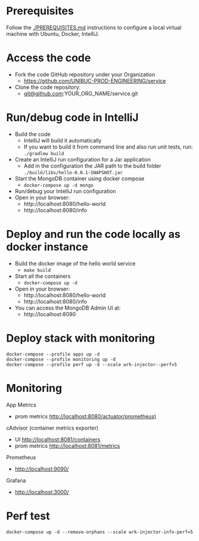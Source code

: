 # Prerequisites

Follow the [./PREREQUISITES.md](./PREREQUISITES.md) instructions to configure a local virtual machine with Ubuntu, Docker, IntelliJ.

# Access the code

* Fork the code GitHub repository under your Organization
  * https://github.com/UNIBUC-PROD-ENGINEERING/service
* Clone the code repository:
  * git@github.com:YOUR_ORG_NAME/service.git


# Run/debug code in IntelliJ
* Build the code
    * IntelliJ will build it automatically
    * If you want to build it from command line and also run unit tests, run: ```./gradlew build```
* Create an IntelliJ run configuration for a Jar application
    * Add in the configuration the JAR path to the build folder `./build/libs/hello-0.0.1-SNAPSHOT.jar`
* Start the MongoDB container using docker compose
    * ```docker-compose up -d mongo```
* Run/debug your IntelliJ run configuration
* Open in your browser:
    * http://localhost:8080/hello-world
    * http://localhost:8080/info

# Deploy and run the code locally as docker instance

* Build the docker image of the hello world service
    * ```make build```
* Start all the containers
    * ```docker-compose up -d```
* Open in your browser:
    * http://localhost:8080/hello-world
    * http://localhost:8080/info
* You can access the MongoDB Admin UI at:
  * http://localhost:8090 

# Deploy stack with monitoring
```
docker-compose --profile apps up -d
docker-compose --profile monitoring up -d
docker-compose --profile perf up -d --scale wrk-injector--perf=5
```

# Monitoring

App Metrics
- prom metrics [http://localhost:8080/actuator/prometheus)](http://localhost:8080/actuator/prometheus)

cAdvisor (container metrics exporter)
- UI [http://localhost:8081/containers](http://localhost:8081/containers)
- prom metrics [http://localhost:8081/metrics](http://localhost:8081/metrics)

Prometheus
- [http://localhost:9090/](http://localhost:9090/)

Grafana
- [http://localhost:3000/](http://localhost:3000/)

# Perf test

```
docker-compose up -d --remove-orphans --scale wrk-injector-info-perf=5
```
